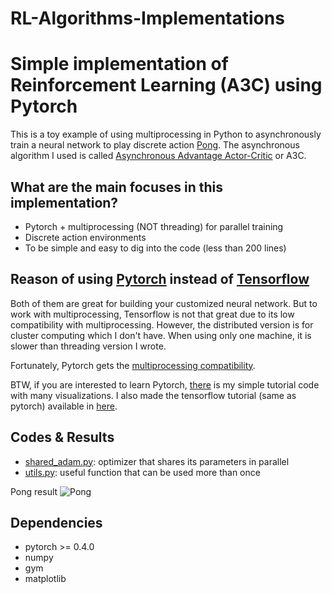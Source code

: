 # RL-Algorithms-Implementations
# Simple implementation of Reinforcement Learning (A3C) using Pytorch

This is a toy example of using multiprocessing in Python to asynchronously train a
neural network to play discrete action [Pong](https://gym.openai.com/envs/PongNoFrameskip-v4/).
The asynchronous algorithm I used is called [Asynchronous Advantage Actor-Critic](https://arxiv.org/pdf/1602.01783.pdf) or A3C.


## What are the main focuses in this implementation?

* Pytorch + multiprocessing (NOT threading) for parallel training
* Discrete action environments
* To be simple and easy to dig into the code (less than 200 lines)

## Reason of using [Pytorch](http://pytorch.org/) instead of [Tensorflow](https://www.tensorflow.org/)

Both of them are great for building your customized neural network. But to work
with multiprocessing, Tensorflow is not that great due to its low compatibility with multiprocessing.
However, the distributed version is for cluster computing which I don't have.
When using only one machine, it is slower than threading version I wrote.

Fortunately, Pytorch gets the [multiprocessing compatibility](http://pytorch.org/docs/master/notes/multiprocessing.html).

BTW, if you are interested to learn Pytorch, [there](https://github.com/MorvanZhou/PyTorch-Tutorial)
 is my simple tutorial code with many visualizations. I also made the tensorflow tutorial (same as pytorch) available in [here](https://github.com/MorvanZhou/Tensorflow-Tutorial).

## Codes & Results

* [shared_adam.py](/A3C/shared_adam.py): optimizer that shares its parameters in parallel
* [utils.py](/A3C/utils.py): useful function that can be used more than once

Pong result
![Pong](/results/A3C_pong_final_4threads.png)

## Dependencies

* pytorch >= 0.4.0
* numpy
* gym
* matplotlib
